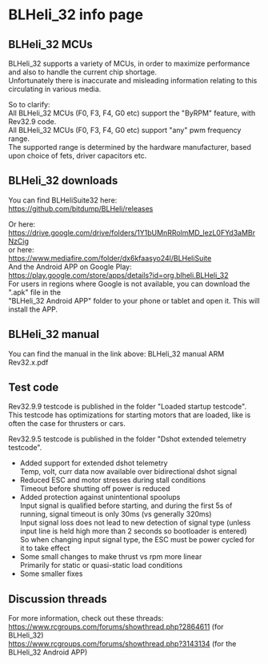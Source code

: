 # BLHeli_32 info page  

## BLHeli_32 MCUs 
BLHeli_32 supports a variety of MCUs, in order to maximize performance and also to handle the current chip shortage.  
Unfortunately there is inaccurate and misleading information relating to this circulating in various media.

So to clarify:  
All BLHeli_32 MCUs (F0, F3, F4, G0 etc) support the "ByRPM" feature, with Rev32.9 code.  
All BLHeli_32 MCUs (F0, F3, F4, G0 etc) support "any" pwm frequency range.  
The supported range is determined by the hardware manufacturer, based upon choice of fets, driver capacitors etc.

## BLHeli_32 downloads  

You can find BLHeliSuite32 here:
https://github.com/bitdump/BLHeli/releases

Or here:
https://drive.google.com/drive/folders/1Y1bUMnRRolmMD_lezL0FYd3aMBrNzCig   
or here:   
https://www.mediafire.com/folder/dx6kfaasyo24l/BLHeliSuite   
And the Android APP on Google Play:   
https://play.google.com/store/apps/details?id=org.blheli.BLHeli_32  
For users in regions where Google is not available, you can download the ".apk" file in the  
"BLHeli_32 Android APP" folder to your phone or tablet and open it. This will install the APP.  

## BLHeli_32 manual

You can find the manual in the link above: BLHeli_32 manual ARM Rev32.x.pdf

## Test code

Rev32.9.9 testcode is published in the folder "Loaded startup testcode".
This testcode has optimizations for starting motors that are loaded, like is often the case for thrusters or cars.

Rev32.9.5 testcode is published in the folder "Dshot extended telemetry testcode".
- Added support for extended dshot telemetry   
  Temp, volt, curr data now available over bidirectional dshot signal   
- Reduced ESC and motor stresses during stall conditions   
  Timeout before shutting off power is reduced   
- Added protection against unintentional spoolups   
  Input signal is qualified before starting, and during the first 5s of running, signal timeout is only 30ms (vs generally 320ms)   
  Input signal loss does not lead to new detection of signal type (unless input line is held high more than 2 seconds so bootloader is entered)   
  So when changing input signal type, the ESC must be power cycled for it to take effect   
- Some small changes to make thrust vs rpm more linear   
  Primarily for static or quasi-static load conditions   
- Some smaller fixes   

## Discussion threads

For more information, check out these threads:  
https://www.rcgroups.com/forums/showthread.php?2864611 (for BLHeli_32)  
https://www.rcgroups.com/forums/showthread.php?3143134 (for the BLHeli_32 Android APP)  
